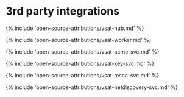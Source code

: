 # 3rd party integrations

{% include 'open-source-attributions/vsat-hub.md' %}

{% include 'open-source-attributions/vsat-worker.md' %}

{% include 'open-source-attributions/vsat-acme-svc.md' %}

{% include 'open-source-attributions/vsat-key-svc.md' %}

{% include 'open-source-attributions/vsat-msca-svc.md' %}

{% include 'open-source-attributions/vsat-netdiscovery-svc.md' %}